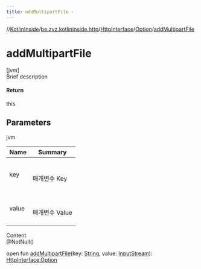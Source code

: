 ```yaml
---
title: addMultipartFile -
---
```

//[KotlinInside](../../../index.md)/[be.zvz.kotlininside.http](../../index.md)/[HttpInterface](../index.md)/[Option](index.md)/[addMultipartFile](add-multipart-file.md)



# addMultipartFile  
[jvm]  
Brief description  


#### Return  


this



## Parameters  
  
jvm  
  
|  Name|  Summary| 
|---|---|
| key| <br><br>매개변수 Key<br><br>
| value| <br><br>매개변수 Value<br><br>
  
  
Content  
@NotNull()  
  
open fun [addMultipartFile](add-multipart-file.md)(key: [String](https://docs.oracle.com/javase/7/docs/api/java/lang/String.html), value: [InputStream](https://docs.oracle.com/javase/7/docs/api/java/io/InputStream.html)): [HttpInterface.Option](index.md)  



